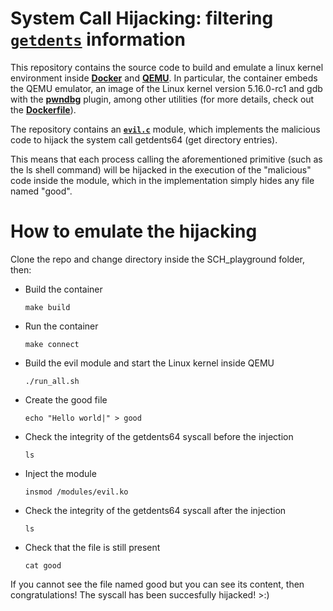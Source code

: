 # System Call Hijacking: filtering [**`getdents`**](https://man7.org/linux/man-pages/man2/getdents.2.html) information

This repository contains the source code to build and emulate a linux kernel environment inside [**Docker**](https://www.docker.com/) and [**QEMU**](https://www.qemu.org/).
In particular, the container embeds the QEMU emulator, an image of the Linux kernel version 5.16.0-rc1 and gdb with the [**pwndbg**](https://github.com/pwndbg/pwndbg) plugin, among other utilities (for more details, check out the [**Dockerfile**](https://github.com/LeoGori/SCH_playground/blob/main/Dockerfile)).

The repository contains an [**`evil.c`**](https://github.com/LeoGori/SCH_playground/tree/main/demos/modules/evil.c) module, which implements the malicious code to hijack the system call getdents64 (get directory entries).

This means that each process calling the aforementioned primitive (such as the ls shell command) will be hijacked in the execution of the "malicious" code inside the module, which in the implementation simply hides any file named "good".

# How to emulate the hijacking

Clone the repo and change directory inside the SCH_playground folder, then:

- Build the container
    ```
    make build
    ```
- Run the container
    ```
    make connect
    ```
- Build the evil module and start the Linux kernel inside QEMU 
    ```
    ./run_all.sh
    ```
- Create the good file
    ```
    echo "Hello world|" > good
    ```
- Check the integrity of the getdents64 syscall before the injection
    ```
    ls
    ```
- Inject the module
    ```
    insmod /modules/evil.ko
    ```
- Check the integrity of the getdents64 syscall after the injection
    ```
    ls
    ```
- Check that the file is still present
    ```
    cat good
    ```

If you cannot see the file named good but you can see its content, then congratulations! The syscall has been succesfully hijacked! >:)